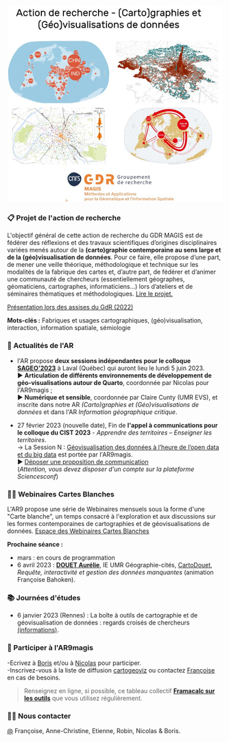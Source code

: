 ![alt text](https://raw.githubusercontent.com/magisAR9/.github/main/profile/AR9visuelok.JPG)


### 📋 Projet de l'action de recherche

L'objectif général de cette action de recherche du GDR MAGIS est de fédérer des réflexions et des travaux scientifiques d’origines disciplinaires variées menés autour de la **(carto)graphie contemporaine au sens large et de la (géo)visualisation de données**. Pour ce faire, elle propose d’une part, de mener une veille théorique, méthodologique et technique sur les modalités de la fabrique des cartes et, d’autre part, de fédérer et d’animer une communauté de chercheurs (essentiellement géographes, géomaticiens, cartographes, informaticiens...) lors d’ateliers et de séminaires thématiques et méthodologiques. [Lire le projet.](https://magisar9.github.io/project/)

[Présentation lors des assises du GdR (2022)](https://docs.google.com/presentation/d/1vMbVFTlbGGtZzkIO2-XujwNUK82SWf_EGzqYgBKjX0E/edit#slide=id.p)

**Mots-clés :** Fabriques et usages cartographiques, (géo)visualisation, interaction, information spatiale, sémiologie


### 📆 Actualités de l'AR

* l'AR propose **deux sessions indépendantes pour le colloque [SAGEO'2023](https://crdig.ulaval.ca/sageo2023/)** à Laval (Québec) qui 
auront lieu le lundi 5 juin 2023. 
</br> :arrow_forward: **Articulation de différents environnements de développement de géo-visualisations autour de Quarto**, coordonnée par Nicolas pour l'AR9magis ;
</br> :arrow_forward: **Numérique et sensible**, coordonnée par Claire Cunty (UMR EVS), et inscrite dans notre AR _(Carto)graphies et (Géo)visualisations de données_ et dans l'AR _Information géographique critique_.</br> 

* 27 février 2023 (nouvelle date), Fin de **l'appel à communications pour le colloque du CIST 2023** - _Apprendre des territoires – Enseigner les territoires_.</br>
-> La Session N : [Géovisualisation des données à l’heure de l’open data et du big data](https://cist2023.sciencesconf.org/resource/page/id/24) est portée par l'AR9magis. </br>:arrow_forward: [Déposer une proposition de communication](https://cist2023.sciencesconf.org/index/unauthorized) </br>
(_Attention, vous devez disposer d'un compte sur la plateforme Sciencesconf_) </br> 


### 👩‍💻 Webinaires Cartes Blanches

L'AR9 propose une série de Webinaires mensuels sous la forme d'une "Carte blanche", un temps consacré à l'exploration et aux discussions sur les formes contemporaines de cartographies et de géovisualisations de données. 
[Espace des Webinaires Cartes Blanches](https://github.com/magisAR9/webinaires) </br>

**Prochaine séance :** 
* mars : en cours de programmation
* 6 avril 2023 : **[DOUET Aurélie](https://geographie-cites.cnrs.fr/membres/aurelie-douet/)**, IE UMR Géographie-cités, [CartoDouet](https://twitter.com/CartoDouet/), *Requête, interactivité et gestion des données manquantes* (animation Françoise Bahoken).


### 📚 Journées d'études 

* 6 janvier 2023 (Rennes) : La boîte à outils de cartographie et de géovisualisation de données : regards croisés de chercheurs [(informations)](https://github.com/magisAR9/JEGeovizRennes). </br>



### 🌈 Participer à l'AR9magis
-Ecrivez à [Boris](mailto:boris.mericskay@univ-rennes2.fr) et/ou à [Nicolas](mailto:nicolas.lambert@cnrs.fr) pour participer. </br>
-Inscrivez-vous à la liste de diffusion [cartogeoviz](http://listes.ifsttar.fr/wws/info/cartogeoviz-magis) ou contactez [Françoise](mailto:francoise.bahoken@univ-eiffel.fr) en cas de besoins.

> Renseignez en ligne, si possible, ce tableau collectif **[Framacalc sur les outils](https://lite.framacalc.org/v8em5nhyq3-9t7k)** que vous utilisez régulièrement.

### 🙋‍♀️ Nous contacter
[@](mailto:francoise.bahoken@univ-eiffel.fr,anne-christine.bronner@misha.fr,etienne.come@univ-eiffel.fr,robin.cura@univ-paris1.fr,nicolas.lambert@cnrs.fr,boris.mericskay@univ-rennes2.fr,) Françoise, Anne-Christine, Etienne, Robin, Nicolas & Boris. 


<!--

**Here are some ideas to get you started:**

🙋‍♀️ A short introduction - what is your organization all about?
🌈 Contribution guidelines - how can the community get involved?
👩‍💻 Useful resources - where can the community find your docs? Is there anything else the community should know?
🍿 Fun facts - what does your team eat for breakfast?
🧙 Remember, you can do mighty things with the power of [Markdown](https://docs.github.com/github/writing-on-github/getting-started-with-writing-and-formatting-on-github/basic-writing-and-formatting-syntax)
-->
